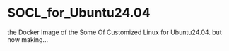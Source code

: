 # SOCL_for_Ubuntu24.04
the Docker Image of the Some Of Customized Linux for Ubuntu24.04. but now making...